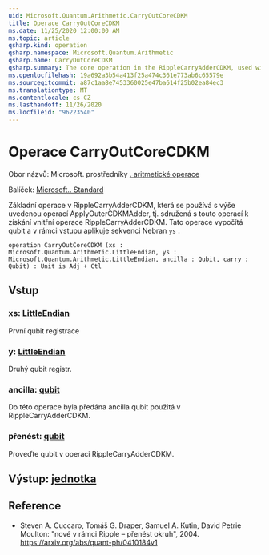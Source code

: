 ```yaml
---
uid: Microsoft.Quantum.Arithmetic.CarryOutCoreCDKM
title: Operace CarryOutCoreCDKM
ms.date: 11/25/2020 12:00:00 AM
ms.topic: article
qsharp.kind: operation
qsharp.namespace: Microsoft.Quantum.Arithmetic
qsharp.name: CarryOutCoreCDKM
qsharp.summary: The core operation in the RippleCarryAdderCDKM, used with the above ApplyOuterCDKMAdder operation, i.e. conjugated with this operation to obtain the inner operation of the RippleCarryAdderCDKM. This operation computes the carry out qubit and applies a sequence of NOT gates on part of the input `ys`.
ms.openlocfilehash: 19a692a3b54a413f25a474c361e773ab6c65579e
ms.sourcegitcommit: a87c1aa8e7453360025e47ba614f25b02ea84ec3
ms.translationtype: MT
ms.contentlocale: cs-CZ
ms.lasthandoff: 11/26/2020
ms.locfileid: "96223540"
---
```

# <a name="carryoutcorecdkm-operation"></a>Operace CarryOutCoreCDKM

Obor názvů: Microsoft. prostředníky [. aritmetické operace](xref:Microsoft.Quantum.Arithmetic)

Balíček: [Microsoft.. Standard](https://nuget.org/packages/Microsoft.Quantum.Standard)


Základní operace v RippleCarryAdderCDKM, která se používá s výše uvedenou operací ApplyOuterCDKMAdder, tj. sdružená s touto operací k získání vnitřní operace RippleCarryAdderCDKM. Tato operace vypočítá qubit a v rámci vstupu aplikuje sekvenci Nebran `ys` .

```qsharp
operation CarryOutCoreCDKM (xs : Microsoft.Quantum.Arithmetic.LittleEndian, ys : Microsoft.Quantum.Arithmetic.LittleEndian, ancilla : Qubit, carry : Qubit) : Unit is Adj + Ctl
```


## <a name="input"></a>Vstup

### <a name="xs--littleendian"></a>xs: [LittleEndian](xref:Microsoft.Quantum.Arithmetic.LittleEndian)

První qubit registrace


### <a name="ys--littleendian"></a>y: [LittleEndian](xref:Microsoft.Quantum.Arithmetic.LittleEndian)

Druhý qubit registr.


### <a name="ancilla--qubit"></a>ancilla: [qubit](xref:microsoft.quantum.lang-ref.qubit)

Do této operace byla předána ancilla qubit použitá v RippleCarryAdderCDKM.


### <a name="carry--qubit"></a>přenést: [qubit](xref:microsoft.quantum.lang-ref.qubit)

Proveďte qubit v operaci RippleCarryAdderCDKM.



## <a name="output--unit"></a>Výstup: [jednotka](xref:microsoft.quantum.lang-ref.unit)



## <a name="references"></a>Reference

- Steven A. Cuccaro, Tomáš G. Draper, Samuel A. Kutin, David Petrie Moulton: "nové v rámci Ripple – přenést okruh", 2004.
  https://arxiv.org/abs/quant-ph/0410184v1